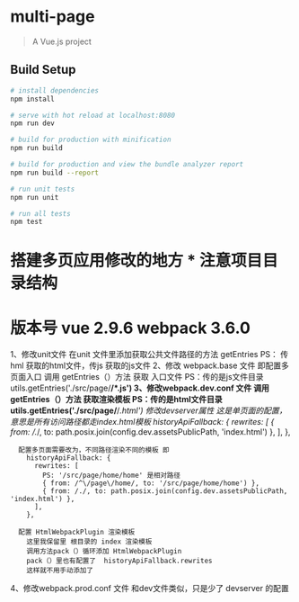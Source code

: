 # multi-page

> A Vue.js project

## Build Setup

``` bash
# install dependencies
npm install

# serve with hot reload at localhost:8080
npm run dev

# build for production with minification
npm run build

# build for production and view the bundle analyzer report
npm run build --report

# run unit tests
npm run unit

# run all tests
npm test
```
# 搭建多页应用修改的地方 * 注意项目目录结构
# 版本号  vue 2.9.6 webpack 3.6.0 
1、修改unit文件
  在unit 文件里添加获取公共文件路径的方法 getEntries
  PS： 传hml 获取的html文件，传js 获取的js文件
2、修改 webpack.base 文件 即配置多页面入口
  调用 getEntries（）方法 获取 入口文件 PS：传的是js文件目录 
     utils.getEntries('./src/page/**/*.js')
3、修改webpack.dev.conf 文件 
   调用 getEntries（）方法 获取渲染模板 PS：传的是html文件目录
     utils.getEntries('./src/page/**/*.html')
   修改devserver属性
      这是单页面的配置，意思是所有访问路径都走index.html模板
        historyApiFallback: {
          rewrites: [
            { from: /.*/, to: path.posix.join(config.dev.assetsPublicPath, 'index.html') },
          ],
        },

      配置多页面需要改为，不同路径渲染不同的模板 即
        historyApiFallback: {
          rewrites: [
            PS: '/src/page/home/home' 是相对路径
            { from: /^\/page\/home/, to: '/src/page/home/home') }, 
            { from: /./, to: path.posix.join(config.dev.assetsPublicPath, 'index.html') },
          ],
        },

      配置 HtmlWebpackPlugin 渲染模板
        这里我保留里 根目录的 index 渲染模板
        调用方法pack（）循环添加 HtmlWebpackPlugin 
        pack（）里也有配置了  historyApiFallback.rewrites
        这样就不用手动添加了
      
  4、修改webpack.prod.conf 文件
     和dev文件类似，只是少了 devserver 的配置


    